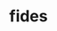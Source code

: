 ---
title: "fides"
layout: cache
categories: [package, develop-2025-05-25]
meta: {"compilers": ["gcc@11.1.0", "gcc@11.4.0"], "num_specs": 4, "num_specs_by_stack": {"data-vis-sdk": 2, "e4s": 1, "e4s-neoverse-v2": 1, "root": 4}, "oss": ["ubuntu20.04", "ubuntu22.04"], "platforms": ["linux"], "stacks": ["data-vis-sdk", "e4s", "e4s-neoverse-v2", "root"], "targets": ["neoverse_v2", "x86_64_v3"], "versions": ["1.2.0"]}
spec_details: [{"compiler": "gcc@11.1.0", "hash": "3jtvhjh6xsevalxxfzps4t7krwmkk5s7", "os": "ubuntu20.04", "platform": "linux", "size": "-", "stacks": ["data-vis-sdk", "root"], "target": "x86_64_v3", "variants": ["build_system=cmake", "build_type=Release", "generator=make", "~ipo", "+mpi"], "versions": ["1.2.0"]}, {"compiler": "gcc@11.4.0", "hash": "4q5g22hlffrddvjnpbpi5e2iweuocgtu", "os": "ubuntu22.04", "platform": "linux", "size": "-", "stacks": ["e4s-neoverse-v2", "root"], "target": "neoverse_v2", "variants": ["build_system=cmake", "build_type=Release", "generator=make", "~ipo", "+mpi"], "versions": ["1.2.0"]}, {"compiler": "gcc@11.4.0", "hash": "7spml536qi37geu2anvlihxv2tyj6w7h", "os": "ubuntu22.04", "platform": "linux", "size": "-", "stacks": ["e4s", "root"], "target": "x86_64_v3", "variants": ["build_system=cmake", "build_type=Release", "generator=make", "~ipo", "+mpi"], "versions": ["1.2.0"]}, {"compiler": "gcc@11.1.0", "hash": "zytso4b73ih3zmlgtbcxeqwoayo4dbpc", "os": "ubuntu20.04", "platform": "linux", "size": "-", "stacks": ["data-vis-sdk", "root"], "target": "x86_64_v3", "variants": ["build_system=cmake", "build_type=Release", "generator=make", "~ipo", "+mpi"], "versions": ["1.2.0"]}]
---
